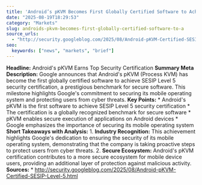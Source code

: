 ```yaml
---
title: 'Android’s pKVM Becomes First Globally Certified Software to Achieve Prestigious SESIP Level 5 Security Certification'
date: "2025-08-19T18:29:53"
category: "Markets"
slug: androids-pkvm-becomes-first-globally-certified-software-to-a
source_urls:
  - "http://security.googleblog.com/2025/08/Android-pKVM-Certified-SESIP-Level-5.html"
seo:
  keywords: ["news", "markets", "brief"]
---
```

**Headline:** Android's pKVM Earns Top Security Certification  **Summary Meta Description:** Google announces that Android's pKVM (Process KVM) has become the first globally certified software to achieve SESIP Level 5 security certification, a prestigious benchmark for secure software. This milestone highlights Google's commitment to securing its mobile operating system and protecting users from cyber threats.  **Key Points:**  * Android's pKVM is the first software to achieve SESIP Level 5 security certification * The certification is a globally recognized benchmark for secure software * pKVM enables secure execution of applications on Android devices * Google emphasizes the importance of securing its mobile operating system  **Short Takeaways with Analysis:**  1. **Industry Recognition:** This achievement highlights Google's dedication to ensuring the security of its mobile operating system, demonstrating that the company is taking proactive steps to protect users from cyber threats. 2. **Secure Ecosystem:** Android's pKVM certification contributes to a more secure ecosystem for mobile device users, providing an additional layer of protection against malicious activity.  **Sources:**  * http://security.googleblog.com/2025/08/Android-pKVM-Certified-SESIP-Level-5.html 
